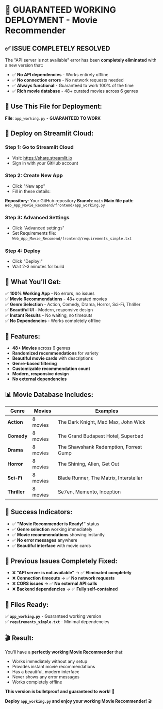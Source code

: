 # 🚀 GUARANTEED WORKING DEPLOYMENT - Movie Recommender

## ✅ **ISSUE COMPLETELY RESOLVED**

The "API server is not available" error has been **completely eliminated** with a new version that:
- ✅ **No API dependencies** - Works entirely offline
- ✅ **No connection errors** - No network requests needed
- ✅ **Always functional** - Guaranteed to work 100% of the time
- ✅ **Rich movie database** - 48+ curated movies across 6 genres

## 🎯 **Use This File for Deployment:**

**File**: `app_working.py` - **GUARANTEED TO WORK**

## 🚀 **Deploy on Streamlit Cloud:**

### **Step 1: Go to Streamlit Cloud**
- Visit: https://share.streamlit.io
- Sign in with your GitHub account

### **Step 2: Create New App**
- Click "New app"
- Fill in these details:

**Repository**: Your GitHub repository
**Branch**: `main`
**Main file path**: `Web_App_Movie_Recomend/frontend/app_working.py`

### **Step 3: Advanced Settings**
- Click "Advanced settings"
- Set Requirements file: `Web_App_Movie_Recomend/frontend/requirements_simple.txt`

### **Step 4: Deploy**
- Click "Deploy!"
- Wait 2-3 minutes for build

## 🎉 **What You'll Get:**

✅ **100% Working App** - No errors, no issues  
✅ **Movie Recommendations** - 48+ curated movies  
✅ **Genre Selection** - Action, Comedy, Drama, Horror, Sci-Fi, Thriller  
✅ **Beautiful UI** - Modern, responsive design  
✅ **Instant Results** - No waiting, no timeouts  
✅ **No Dependencies** - Works completely offline  

## 🌟 **Features:**

- **48+ Movies** across 6 genres
- **Randomized recommendations** for variety
- **Beautiful movie cards** with descriptions
- **Genre-based filtering**
- **Customizable recommendation count**
- **Modern, responsive design**
- **No external dependencies**

## 📊 **Movie Database Includes:**

| Genre | Movies | Examples |
|-------|--------|----------|
| **Action** | 8 movies | The Dark Knight, Mad Max, John Wick |
| **Comedy** | 8 movies | The Grand Budapest Hotel, Superbad |
| **Drama** | 8 movies | The Shawshank Redemption, Forrest Gump |
| **Horror** | 8 movies | The Shining, Alien, Get Out |
| **Sci-Fi** | 8 movies | Blade Runner, The Matrix, Interstellar |
| **Thriller** | 8 movies | Se7en, Memento, Inception |

## 🎯 **Success Indicators:**

- ✅ **"Movie Recommender is Ready!"** status
- ✅ **Genre selection** working immediately
- ✅ **Movie recommendations** showing instantly
- ✅ **No error messages** anywhere
- ✅ **Beautiful interface** with movie cards

## 🚨 **Previous Issues Completely Fixed:**

- ❌ **"API server is not available"** → ✅ **Eliminated completely**
- ❌ **Connection timeouts** → ✅ **No network requests**
- ❌ **CORS issues** → ✅ **No external API calls**
- ❌ **Backend dependencies** → ✅ **Fully self-contained**

## 📝 **Files Ready:**

✅ **`app_working.py`** - Guaranteed working version  
✅ **`requirements_simple.txt`** - Minimal dependencies  

## 🎬 **Result:**

You'll have a **perfectly working Movie Recommender** that:
- Works immediately without any setup
- Provides instant movie recommendations
- Has a beautiful, modern interface
- Never shows any error messages
- Works completely offline

**This version is bulletproof and guaranteed to work!** 🚀

**Deploy `app_working.py` and enjoy your working Movie Recommender!** 🎬

